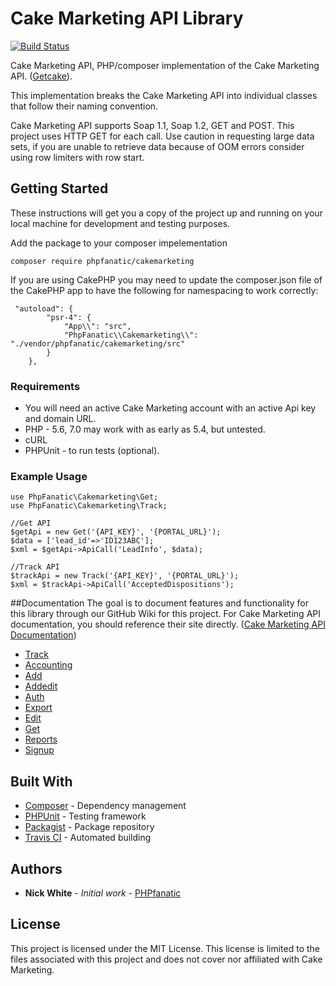 # Cake Marketing API Library
[![Build Status](https://travis-ci.org/PHPfanatic/cakemarketing.svg?branch=master)](https://travis-ci.org/PHPfanatic/cakemarketing)

Cake Marketing API, PHP/composer implementation of the Cake Marketing API. ([Getcake](http://getcake.com/)).

This implementation breaks the Cake Marketing API into individual classes that follow their naming convention.

Cake Marketing API supports Soap 1.1, Soap 1.2, GET and POST.  This project uses HTTP GET for each call.  Use caution in requesting large data sets, if you are unable to retrieve data because of OOM errors consider using row limiters with row start.

## Getting Started

These instructions will get you a copy of the project up and running on your local machine for development and testing purposes.  

Add the package to your composer impelementation
```
composer require phpfanatic/cakemarketing

```

If you are using CakePHP you may need to update the composer.json file of the CakePHP app to have the following for namespacing to work correctly:
```
 "autoload": {
        "psr-4": {
            "App\\": "src",
            "PhpFanatic\\Cakemarketing\\": "./vendor/phpfanatic/cakemarketing/src"
        }
    },

```

### Requirements

* You will need an active Cake Marketing account with an active Api key and domain URL.
* PHP - 5.6, 7.0 may work with as early as 5.4, but untested.
* cURL
* PHPUnit - to run tests (optional).

### Example Usage

```
use PhpFanatic\Cakemarketing\Get;
use PhpFanatic\Cakemarketing\Track;

//Get API
$getApi = new Get('{API_KEY}', '{PORTAL_URL}');
$data = ['lead_id'=>'ID123ABC'];
$xml = $getApi->ApiCall('LeadInfo', $data);

//Track API
$trackApi = new Track('{API_KEY}', '{PORTAL_URL}');
$xml = $trackApi->ApiCall('AcceptedDispositions');
```

##Documentation
The goal is to document features and functionality for this library through our GitHub Wiki for this project.  For Cake Marketing API documentation, you should reference their site directly.
([Cake Marketing API Documentation](https://support.getcake.com/support/solutions/5000109264))
* [Track](https://github.com/PHPfanatic/cakemarketing/wiki/Track-Documentation)
* [Accounting](https://github.com/PHPfanatic/cakemarketing/wiki/Accounting-Documentation)
* [Add](https://github.com/PHPfanatic/cakemarketing/wiki/Add-Documentation)
* [Addedit](https://github.com/PHPfanatic/cakemarketing/wiki/Addedit-Documentation)
* [Auth](https://github.com/PHPfanatic/cakemarketing/wiki/Auth-Documentation)
* [Export](https://github.com/PHPfanatic/cakemarketing/wiki/Export-Documentation)
* [Edit](https://github.com/PHPfanatic/cakemarketing/wiki/Edit-Documentation)
* [Get](https://github.com/PHPfanatic/cakemarketing/wiki/Get-Documentation)
* [Reports](https://github.com/PHPfanatic/cakemarketing/wiki/Reports-Documentation)
* [Signup](https://github.com/PHPfanatic/cakemarketing/wiki/Signup-Documentation)

## Built With

* [Composer](https://getcomposer.org/) - Dependency management
* [PHPUnit](https://phpunit.de/) - Testing framework
* [Packagist](https://packagist.org/) - Package repository
* [Travis CI](https://travis-ci.org/) - Automated building

## Authors

* **Nick White** - *Initial work* - [PHPfanatic](https://github.com/PHPfanatic)

## License

This project is licensed under the MIT License.
This license is limited to the files associated with this project and does not cover nor affiliated with
Cake Marketing.
